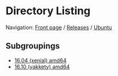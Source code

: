 # Directory Listing

Navigation: [Front page](/) / [Releases](/ungoogled-chromium-binaries/releases/) / [Ubuntu](/ungoogled-chromium-binaries/releases/ubuntu)


## Subgroupings

* [16.04 (xenial) amd64](/ungoogled-chromium-binaries/releases/ubuntu/xenial_amd64)
* [16.10 (yakkety) amd64](/ungoogled-chromium-binaries/releases/ubuntu/yakkety_amd64)

